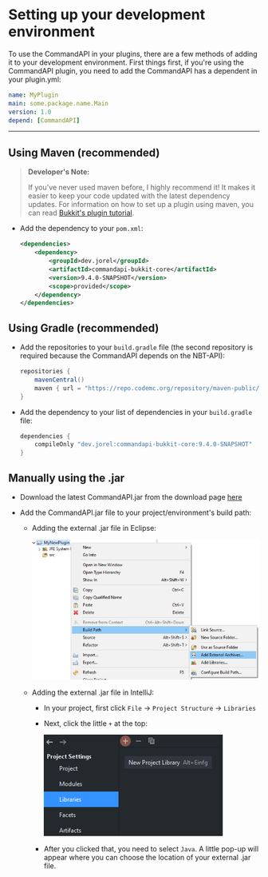 # Setting up your development environment

To use the CommandAPI in your plugins, there are a few methods of adding it to your development environment. First things first, if you're using the CommandAPI plugin, you need to add the CommandAPI has a dependent in your plugin.yml:

```yaml
name: MyPlugin
main: some.package.name.Main
version: 1.0
depend: [CommandAPI]
```

-----

## Using Maven (recommended)

> **Developer's Note:**
>
> If you've never used maven before, I highly recommend it! It makes it easier to keep your code updated with the latest dependency updates. For information on how to set up a plugin using maven, you can read [Bukkit's plugin tutorial](https://bukkit.gamepedia.com/Plugin_Tutorial).

- Add the dependency to your `pom.xml`:

  ```xml
  <dependencies>
      <dependency>
          <groupId>dev.jorel</groupId>
          <artifactId>commandapi-bukkit-core</artifactId>
          <version>9.4.0-SNAPSHOT</version>
          <scope>provided</scope>
      </dependency>
  </dependencies>
  ```

## Using Gradle (recommended)

- Add the repositories to your `build.gradle` file (the second repository is required because the CommandAPI depends on the NBT-API):

  ```gradle
  repositories {
      mavenCentral()
      maven { url = "https://repo.codemc.org/repository/maven-public/" }
  }
  ```
  
- Add the dependency to your list of dependencies in your `build.gradle` file:

  ```gradle
  dependencies {
      compileOnly "dev.jorel:commandapi-bukkit-core:9.4.0-SNAPSHOT"
  }
  ```

## Manually using the .jar

- Download the latest CommandAPI.jar from the download page [here](https://github.com/JorelAli/CommandAPI/releases/latest)

- Add the CommandAPI.jar file to your project/environment's build path:

  - Adding the external .jar file in Eclipse:

    ![An image of some context menu entries in Eclipse after right clicking a project. Displays the highlighted options "Build Path", followed by "Add External Archives..."](images/eclipse.jpg)

  - Adding the external .jar file in IntelliJ:

    - In your project, first click `File` -> `Project Structure` -> `Libraries`

    - Next, click the little `+` at the top:

      ![An image in IntelliJ showing the plus icon to add an external .jar.](images/intellij.png)

    - After you clicked that, you need to select `Java`. A little pop-up will appear where you can choose the location of your external .jar file.
